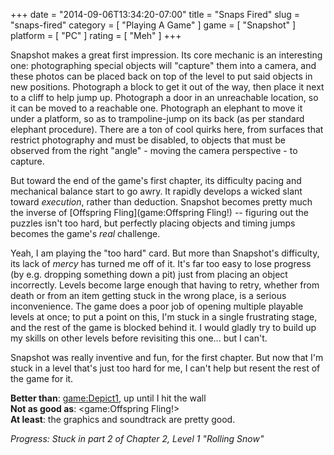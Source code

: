 +++
date = "2014-09-06T13:34:20-07:00"
title = "Snaps Fired"
slug = "snaps-fired"
category = [ "Playing A Game" ]
game = [ "Snapshot" ]
platform = [ "PC" ]
rating = [ "Meh" ]
+++

Snapshot makes a great first impression.  Its core mechanic is an interesting one: photographing special objects will "capture" them into a camera, and these photos can be placed back on top of the level to put said objects in new positions.  Photograph a block to get it out of the way, then place it next to a cliff to help jump up.  Photograph a door in an unreachable location, so it can be moved to a reachable one.  Photograph an elephant to move it under a platform, so as to trampoline-jump on its back (as per standard elephant procedure).  There are a ton of cool quirks here, from surfaces that restrict photography and must be disabled, to objects that must be observed from the right "angle" - moving the camera perspective - to capture.

But toward the end of the game's first chapter, its difficulty pacing and mechanical balance start to go awry.  It rapidly develops a wicked slant toward <i>execution</i>, rather than deduction.  Snapshot becomes pretty much the inverse of [Offspring Fling](game:Offspring Fling!) -- figuring out the puzzles isn't too hard, but perfectly placing objects and timing jumps becomes the game's <i>real</i> challenge.

Yeah, I am playing the "too hard" card.  But more than Snapshot's difficulty, its lack of <i>mercy</i> has turned me off of it.  It's far too easy to lose progress (by e.g. dropping something down a pit) just from placing an object incorrectly.  Levels become large enough that having to retry, whether from death or from an item getting stuck in the wrong place, is a serious inconvenience.  The game does a poor job of opening multiple playable levels at once; to put a point on this, I'm stuck in a single frustrating stage, and the rest of the game is blocked behind it.  I would gladly try to build up my skills on other levels before revisiting this one... but I can't.

Snapshot was really inventive and fun, for the first chapter.  But now that I'm stuck in a level that's just too hard for me, I can't help but resent the rest of the game for it.

<b>Better than</b>: <game:Depict1>, up until I hit the wall  
<b>Not as good as</b>: <game:Offspring Fling!>  
<b>At least</b>: the graphics and soundtrack are pretty good.

<i>Progress: Stuck in part 2 of Chapter 2, Level 1 "Rolling Snow"</i>